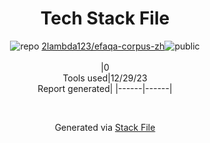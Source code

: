 <!--
&lt;--- Readme.md Snippet without images Start ---&gt;
## Tech Stack
2lambda123/efaqa-corpus-zh is built on the following main stack:



Full tech stack [here](/techstack.md)

&lt;--- Readme.md Snippet without images End ---&gt;

&lt;--- Readme.md Snippet with images Start ---&gt;
## Tech Stack
2lambda123/efaqa-corpus-zh is built on the following main stack:



Full tech stack [here](/techstack.md)

&lt;--- Readme.md Snippet with images End ---&gt;
-->
<div align="center">

# Tech Stack File
![](https://img.stackshare.io/repo.svg "repo") [2lambda123/efaqa-corpus-zh](https://github.com/2lambda123/efaqa-corpus-zh)![](https://img.stackshare.io/public_badge.svg "public")
<br/><br/>
|0<br/>Tools used|12/29/23 <br/>Report generated|
|------|------|
</div>

<br/>
<div align='center'>

Generated via [Stack File](https://github.com/marketplace/stack-file)
